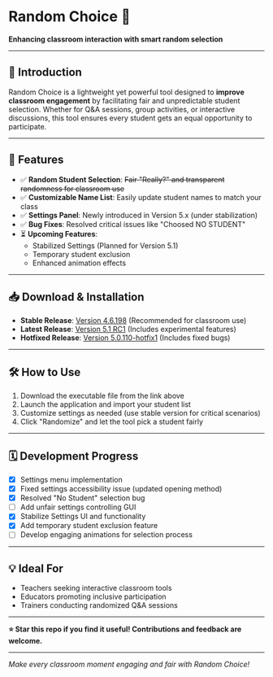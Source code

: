 # Random Choice 🎲  
**Enhancing classroom interaction with smart random selection**

---

## 📖 Introduction  
Random Choice is a lightweight yet powerful tool designed to **improve classroom engagement** by facilitating fair and unpredictable student selection. Whether for Q&A sessions, group activities, or interactive discussions, this tool ensures every student gets an equal opportunity to participate.

---

## 🚀 Features  
- ✅ **Random Student Selection**: <del>Fair<del/> "Really?" and transparent randomness for classroom use  
- ✅ **Customizable Name List**: Easily update student names to match your class  
- ✅ **Settings Panel**: Newly introduced in Version 5.x (under stabilization)  
- ✅ **Bug Fixes**: Resolved critical issues like "Choosed NO STUDENT"  
- ⏳ **Upcoming Features**:  
  - Stabilized Settings (Planned for Version 5.1)  
  - Temporary student exclusion  
  - Enhanced animation effects  

---

## 📥 Download & Installation  
- **Stable Release**: [Version 4.6.198](https://chidc.lanzout.com/ijcBS37d5i0h) (Recommended for classroom use)  
- **Latest Release**: [Version 5.1 RC1](https://github.com/ChidcGithub/Random-Choice/releases/tag/5.1_RC1) (Includes experimental features)
- **Hotfixed Release**: [Version 5.0.110-hotfix1](https://github.com/ChidcGithub/Random-Choice/releases/tag/5.0.110-hotfix1) (Includes fixed bugs)  

---

## 🛠️ How to Use  
1. Download the executable file from the link above  
2. Launch the application and import your student list  
3. Customize settings as needed (use stable version for critical scenarios)  
4. Click "Randomize" and let the tool pick a student fairly  

---

## 🗓️ Development Progress  
- [x] Settings menu implementation  
- [x] Fixed settings accessibility issue (updated opening method)  
- [x] Resolved "No Student" selection bug
- [ ] Add unfair settings controlling GUI
- [x] Stabilize Settings UI and functionality  
- [x] Add temporary student exclusion feature  
- [ ] Develop engaging animations for selection process  

---

## 💡 Ideal For  
- Teachers seeking interactive classroom tools  
- Educators promoting inclusive participation  
- Trainers conducting randomized Q&A sessions  

---

**⭐ Star this repo if you find it useful! Contributions and feedback are welcome.**  

--- 
*Make every classroom moment engaging and fair with Random Choice!*

